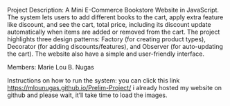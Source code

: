 Project Description:
A Mini E-Commerce Bookstore Website in JavaScript. 
The system lets users to add different books to the cart, apply extra feature like discount, and see the cart, total price, including its discount update automatically when items are added or removed from the cart.
The project highlights three design patterns: Factory (for creating product types), Decorator (for adding discounts/features), and Observer (for auto-updating the cart). 
The website also have a simple and user-friendly interface.

Members: 
Marie Lou B. Nugas

Instructions on how to run the system:
you can click this link         https://mlounugas.github.io/Prelim-Project/
 i already hosted my website on github and please wait, it’ll take time to load the images.

